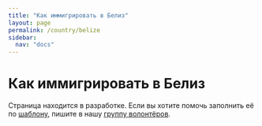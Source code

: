 ```yaml
---
title: "Как иммигрировать в Белиз"
layout: page
permalink: /country/belize
sidebar:
  nav: "docs"
---
```


# Как иммигрировать в Белиз

Страница находится в разработке. Если вы хотите помочь заполнить её по [шаблону](/template), пишите в нашу [группу волонтёров](https://t.me/+FHi3FnJaoWJkMDAx).
